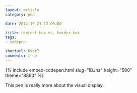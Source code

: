 ```yaml
---
layout: article
category: pen

date: 2014-10-21 12:00:00

title: content-box vs. border-box
tags:
- codepen

shorturl: 6xcr7
comments: true
---
```


{% include embed-codepen.html slug="lBJnz" height="500" theme="8863" %}

This pen is really more about the visual display.
